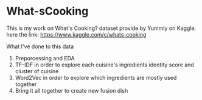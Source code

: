 # What-sCooking

This is my work on What's Cooking? dataset provide by Yummly on Kaggle.
here the link: https://www.kaggle.com/c/whats-cooking

What I've done to this data
1. Preporcessing and EDA
2. TF-IDF in order to explore each cuisine's ingredients identity score and cluster of cuisine
3. Word2Vec in order to explore which ingredients are mostly used together
4. Bring it all together to create new fusion dish
